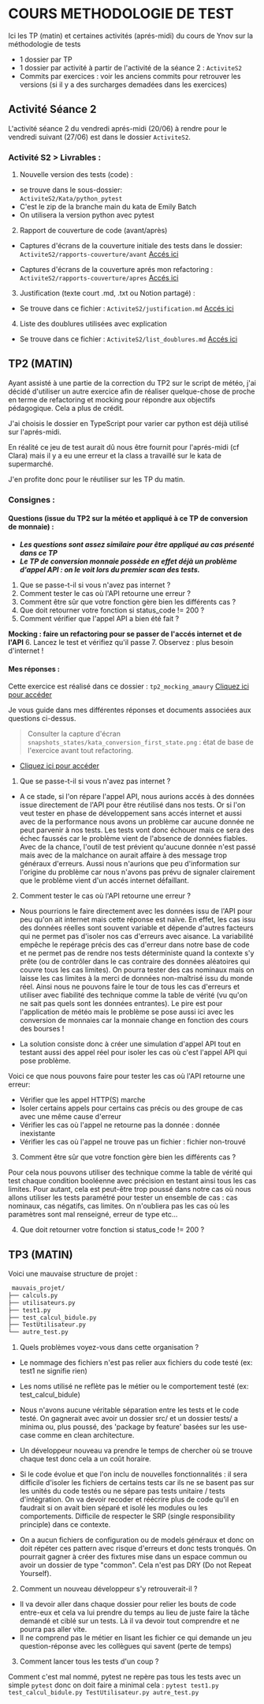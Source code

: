# COURS METHODOLOGIE DE TEST

Ici les TP (matin) et certaines activités (aprés-midi) du cours de Ynov sur la méthodologie de tests
- 1 dossier par TP
- 1 dossier par activité à partir de l'activité de la séance 2 : `ActiviteS2`
- Commits par exercices : voir les anciens commits pour retrouver les versions (si il y a des surcharges demadées dans les exercices)

## Activité Séance 2

L'activité séance 2 du vendredi aprés-midi (20/06) à rendre pour le vendredi suivant (27/06) est dans le dossier `ActiviteS2`.

### Activité S2 > Livrables : 

1. Nouvelle version des tests (code) : 
- se trouve dans le sous-dossier:<br> `ActiviteS2/Kata/python_pytest` 
- C'est le zip de la branche main du kata de Emily Batch
- On utilisera la version python avec pytest

2. Rapport de couverture de code (avant/après)
- Captures d'écrans de la couverture initiale des tests dans le dossier:<br> 
  `ActiviteS2/rapports-couverture/avant` [Accés ici](./ActiviteS2/rapports-couverture/avant)<br>

- Captures d'écrans de la couverture aprés mon refactoring : <br> 
  `ActiviteS2/rapports-couverture/apres` [Accés ici](./ActiviteS2/rapports-couverture/apres/rapport_couverture_apres.png)<br>

3. Justification (texte court .md, .txt ou Notion partagé) : 
- Se trouve dans ce fichier : `ActiviteS2/justification.md` [Accés ici](./ActiviteS2/justification.md) <br>

4. Liste des doublures utilisées avec explication
- Se trouve dans ce fichier : `ActiviteS2/list_doublures.md` [Accés ici](./ActiviteS2/list_doublures.md) <br>

## TP2 (MATIN)

Ayant assisté à une partie de la correction du TP2 sur le script de météo, j'ai décidé d'utiliser un autre exercice afin de réaliser quelque-chose de proche en terme de refactoring et mocking pour répondre aux objectifs pédagogique. Cela a plus de crédit.

J'ai choisis le dossier en TypeScript pour varier car python est déjà utilisé sur l'aprés-midi.

En réalité ce jeu de test aurait dû nous être fournit pour l'aprés-midi (cf Clara) mais il y a eu une erreur et la class a travaillé sur le kata de supermarché.

J'en profite donc pour le réutiliser sur les TP du matin.

### Consignes :

#### Questions (issue du TP2 sur la météo et appliqué à ce TP de conversion de monnaie) :
- ***Les questions sont assez similaire pour être appliqué au cas présenté dans ce TP***
- ***Le TP de conversion monnaie possède en effet déjà un problème d'appel API : on le voit lors du premier scan des tests.***

1. Que se passe-t-il si vous n'avez pas internet ?
2. Comment tester le cas où l'API retourne une erreur ?
3. Comment être sûr que votre fonction gère bien les différents cas ?
4. Que doit retourner votre fonction si status_code != 200 ?
5. Comment vérifier que l'appel API a bien été fait ?

**Mocking : faire un refactoring pour se passer de l'accés internet et de l'API**
6. Lancez le test et vérifiez qu'il passe
7. Observez : plus besoin d'internet !

#### Mes réponses : 
Cette exercice est réalisé dans ce dossier : `tp2_mocking_amaury` [Cliquez ici pour accéder](./tp2_mocking_amaury)<br>

Je vous guide dans mes différentes réponses et documents associées aux questions ci-dessus.<br>

> Consulter la capture d'écran `snapshots_states/kata_conversion_first_state.png` : état de base de l'exercice avant tout refactoring.<br>
- [Cliquez ici pour accéder](./tp2_mocking_amaury/snapshots_states/kata_conversion_first_state.png)<br>

1. Que se passe-t-il si vous n'avez pas internet ?<br>
- A ce stade, si l'on répare l'appel API, nous aurions accés à des données issue directement de l'API pour être réutilisé dans nos tests. Or si l'on veut tester en phase de développement sans accés internet et aussi avec de la performance nous avons un problème car aucune donnée ne peut parvenir à nos tests. Les tests vont donc échouer mais ce sera des échec faussés car le problème vient de l'absence de données fiables. Avec de la chance, l'outil de test prévient qu'aucune donnée n'est passé mais avec de la malchance on aurait affaire à des message trop généraux d'erreurs. Aussi nous n'aurions que peu d'information sur l'origine du problème car nous n'avons pas prévu de signaler clairement que le problème vient d'un accés internet défaillant.

2. Comment tester le cas où l'API retourne une erreur ?
- Nous pourrions le faire directement avec les données issu de l'API pour peu qu'on ait internet mais cette réponse est naïve. En effet, les cas issu des données réelles sont souvent variable et dépende d'autres facteurs qui ne permet pas d'isoler nos cas d'erreurs avec aisance. La variabilité empêche le repérage précis des cas d'erreur dans notre base de code et ne permet pas de rendre nos tests déterministe quand la contexte s'y prête (ou de contrôler dans le cas contraire des données aléatoires qui couvre tous les cas limites). On pourra tester des cas nominaux mais on laisse les cas limites à la merci de données non-maîtrisé issu du monde réel. Ainsi nous ne pouvons faire le tour de tous les cas d'erreurs et utiliser avec fiabilité des technique comme la table de vérité (vu qu'on ne sait pas quels sont les données entrantes). Le pire est pour l'application de météo mais le problème se pose aussi ici avec les conversion de monnaies car la monnaie change en fonction des cours des bourses ! 

- La solution consiste donc à créer une simulation d'appel API tout en testant aussi des appel réel pour isoler les cas où c'est l'appel API qui pose problème.

Voici ce que nous pouvons faire pour tester les cas où l'API retourne une erreur: 
- Vérifier que les appel HTTP(S) marche
- Isoler certains appels pour certains cas précis ou des groupe de cas avec une même cause d'erreur
- Vérifier les cas où l'appel ne retourne pas la donnée : donnée inexistante
- Vérifier les cas où l'appel ne trouve pas un fichier : fichier non-trouvé

 3. Comment être sûr que votre fonction gère bien les différents cas ?

 Pour cela nous pouvons utiliser des technique comme la table de vérité qui test chaque condition booléenne avec précision en testant ainsi tous les cas limites. Pour autant, cela est peut-être trop poussé dans notre cas où nous allons utiliser les tests paramétré pour tester un ensemble de cas : cas nominaux, cas négatifs, cas limites. On n'oubliera pas les cas où les paramètres sont mal renseigné, erreur de type etc... 

 4. Que doit retourner votre fonction si status_code != 200 ?

 ## TP3 (MATIN)

Voici une mauvaise structure de projet : 
```sh
 mauvais_projet/
├── calculs.py
├── utilisateurs.py
├── test1.py
├── test_calcul_bidule.py
├── TestUtilisateur.py
└── autre_test.py
```

1. Quels problèmes voyez-vous dans cette organisation ?

- Le nommage des fichiers n'est pas relier aux fichiers du code testé (ex: test1 ne signifie rien)
- Les noms utilisé ne reflète pas le métier ou le comportement testé (ex: test_calcul_bidule)
- Nous n'avons aucune véritable séparation entre les tests et le code testé. On gagnerait avec avoir un dossier src/ et un dossier tests/ a minima ou, plus poussé, des 'package by feature' basées sur les use-case comme en clean architecture.

- Un développeur nouveau va prendre le temps de chercher où se trouve chaque test donc cela a un coût horaire.
- Si le code évolue et que l'on inclu de nouvelles fonctionnalités : il sera difficile d'isoler les fichiers de certains tests car ils ne se basent pas sur les unités du code testés ou ne sépare pas tests unitaire / tests d'intégration. On va devoir recoder et réécrire plus de code qu'il en faudrait si on avait bien séparé et isolé les modules ou les comportements. Difficile de respecter le SRP (single responsibility principle) dans ce contexte.
- On a aucun fichiers de configuration ou de models généraux et donc on doit répéter ces pattern avec risque d'erreurs et donc tests tronqués. On pourrait gagner à créer des fixtures mise dans un espace commun ou avoir un dossier de type "common". Cela n'est pas DRY (Do not Repeat Yourself).

2. Comment un nouveau développeur s'y retrouverait-il ?

- Il va devoir aller dans chaque dossier pour relier les bouts de code entre-eux et cela va lui prendre du temps au lieu de juste faire la tâche demandé et ciblé sur un tests. Là il va devoir tout comprendre et ne pourra pas aller vite. 
- Il ne comprend pas le métier en lisant les fichier ce qui demande un jeu question-réponse avec les collègues qui savent (perte de temps)

3. Comment lancer tous les tests d'un coup ?

Comment c'est mal nommé, pytest ne repère pas tous les tests avec un simple `pytest` donc on doit faire a minimal cela :
`pytest test1.py test_calcul_bidule.py TestUtilisateur.py autre_test.py`


